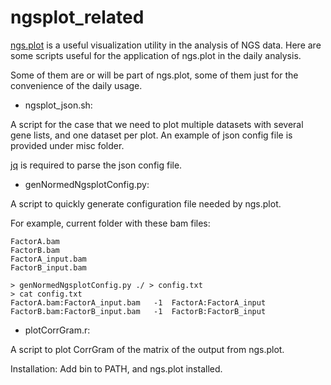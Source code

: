 ngsplot_related
===============

[ngs.plot](http://code.google.com/p/ngsplot/) is a useful visualization utility in the analysis of NGS data. Here are some scripts useful for the application of ngs.plot in the daily analysis.

Some of them are or will be part of ngs.plot, some of them just for the convenience of the daily usage.

* ngsplot_json.sh:

A script for the case that we need to plot multiple datasets with several gene lists, and one dataset per plot. An example of json config file is provided under misc folder.

[jq](http://stedolan.github.io/jq) is required to parse the json config file.

* genNormedNgsplotConfig.py:

A script to quickly generate configuration file needed by ngs.plot.

For example, current folder with these bam files:

```
FactorA.bam
FactorB.bam
FactorA_input.bam
FactorB_input.bam
```

```
> genNormedNgsplotConfig.py ./ > config.txt
> cat config.txt
FactorA.bam:FactorA_input.bam	-1	FactorA:FactorA_input
FactorB.bam:FactorB_input.bam	-1	FactorB:FactorB_input

```

* plotCorrGram.r:

A script to plot CorrGram of the matrix of the output from ngs.plot.

Installation:
Add bin to PATH, and ngs.plot installed.